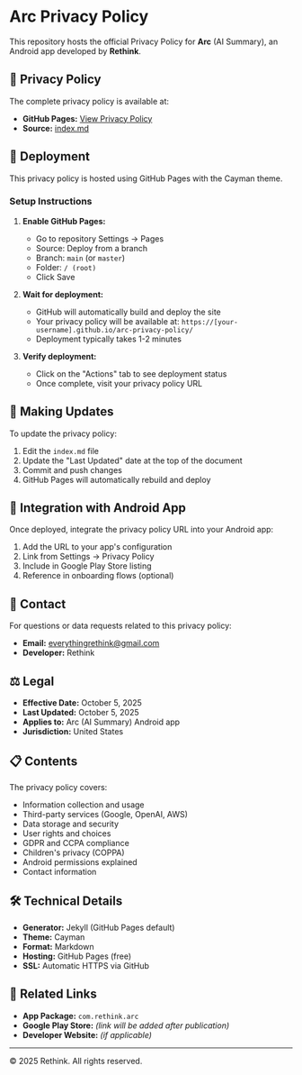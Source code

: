 # Arc Privacy Policy

This repository hosts the official Privacy Policy for **Arc** (AI Summary), an Android app developed by **Rethink**.

## 📄 Privacy Policy

The complete privacy policy is available at:
- **GitHub Pages:** [View Privacy Policy](https://[your-username].github.io/arc-privacy-policy/)
- **Source:** [index.md](index.md)

## 🚀 Deployment

This privacy policy is hosted using GitHub Pages with the Cayman theme.

### Setup Instructions

1. **Enable GitHub Pages:**
   - Go to repository Settings → Pages
   - Source: Deploy from a branch
   - Branch: `main` (or `master`)
   - Folder: `/ (root)`
   - Click Save

2. **Wait for deployment:**
   - GitHub will automatically build and deploy the site
   - Your privacy policy will be available at: `https://[your-username].github.io/arc-privacy-policy/`
   - Deployment typically takes 1-2 minutes

3. **Verify deployment:**
   - Click on the "Actions" tab to see deployment status
   - Once complete, visit your privacy policy URL

## 📝 Making Updates

To update the privacy policy:

1. Edit the `index.md` file
2. Update the "Last Updated" date at the top of the document
3. Commit and push changes
4. GitHub Pages will automatically rebuild and deploy

## 🔗 Integration with Android App

Once deployed, integrate the privacy policy URL into your Android app:

1. Add the URL to your app's configuration
2. Link from Settings → Privacy Policy
3. Include in Google Play Store listing
4. Reference in onboarding flows (optional)

## 📧 Contact

For questions or data requests related to this privacy policy:
- **Email:** everythingrethink@gmail.com
- **Developer:** Rethink

## ⚖️ Legal

- **Effective Date:** October 5, 2025
- **Last Updated:** October 5, 2025
- **Applies to:** Arc (AI Summary) Android app
- **Jurisdiction:** United States

## 📋 Contents

The privacy policy covers:
- Information collection and usage
- Third-party services (Google, OpenAI, AWS)
- Data storage and security
- User rights and choices
- GDPR and CCPA compliance
- Children's privacy (COPPA)
- Android permissions explained
- Contact information

## 🛠️ Technical Details

- **Generator:** Jekyll (GitHub Pages default)
- **Theme:** Cayman
- **Format:** Markdown
- **Hosting:** GitHub Pages (free)
- **SSL:** Automatic HTTPS via GitHub

## 📱 Related Links

- **App Package:** `com.rethink.arc`
- **Google Play Store:** *(link will be added after publication)*
- **Developer Website:** *(if applicable)*

---

© 2025 Rethink. All rights reserved.

